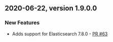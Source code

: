 ## 2020-06-22, version 1.9.0.0

### New Features
* Adds support for Elasticsearch 7.8.0 - [PR #63](https://github.com/opendistro-for-elasticsearch/job-scheduler/pull/63)